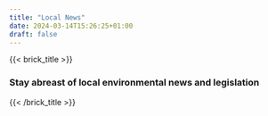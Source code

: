 ```yaml
---
title: "Local News"
date: 2024-03-14T15:26:25+01:00
draft: false
---
```

{{< brick_title >}}
### Stay abreast of local environmental news and legislation
{{< /brick_title >}}
